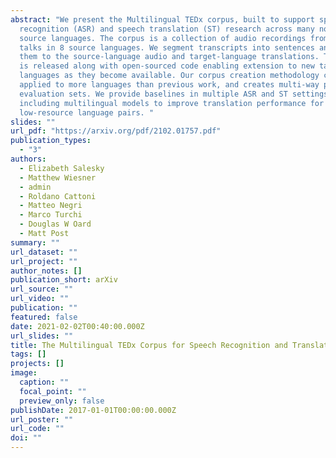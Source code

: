 ```yaml
---
abstract: "We present the Multilingual TEDx corpus, built to support speech
  recognition (ASR) and speech translation (ST) research across many non-English
  source languages. The corpus is a collection of audio recordings from TEDx
  talks in 8 source languages. We segment transcripts into sentences and align
  them to the source-language audio and target-language translations. The corpus
  is released along with open-sourced code enabling extension to new talks and
  languages as they become available. Our corpus creation methodology can be
  applied to more languages than previous work, and creates multi-way parallel
  evaluation sets. We provide baselines in multiple ASR and ST settings,
  including multilingual models to improve translation performance for
  low-resource language pairs. "
slides: ""
url_pdf: "https://arxiv.org/pdf/2102.01757.pdf"
publication_types:
  - "3"
authors:
  - Elizabeth Salesky
  - Matthew Wiesner
  - admin
  - Roldano Cattoni
  - Matteo Negri
  - Marco Turchi
  - Douglas W Oard
  - Matt Post
summary: ""
url_dataset: ""
url_project: ""
author_notes: []
publication_short: arXiv
url_source: ""
url_video: ""
publication: ""
featured: false
date: 2021-02-02T00:40:00.000Z
url_slides: ""
title: The Multilingual TEDx Corpus for Speech Recognition and Translation
tags: []
projects: []
image:
  caption: ""
  focal_point: ""
  preview_only: false
publishDate: 2017-01-01T00:00:00.000Z
url_poster: ""
url_code: ""
doi: ""
---
```

